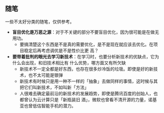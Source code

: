 ## 随笔

一些不太好分类的随笔，仅供参考。

- **盲目优化是万恶之源**：对于不关键的部分不要盲目优化，因为很可能是在做无用功。
  - 要搞清楚这个东西是不是真的需要优化，是不是现在就应该去优化。在项目稳定后再考虑调优是不是性价比更
    高？
- **要带着批判的眼光去学习新技术**：在学习时，也要分析新技术的优缺点，它为什么会出现，和旧技术相比有
  什么优势，哪方面又有所欠缺
  - 新技术不一定全都是好东西，也存在很多炒冷饭的垃圾。即使是好的新技术，也不太可能是银弹
  - 新技术有时候只是用一种不一样的「抽象」去做同样的事情，这时候与其把它们叫新技术，不如叫新「方法」
  - 人很难去确定最前沿的新技术的发展趋势，即使是腾讯百度的创始人，也都曾认为云计算只是「新瓶装旧
    酒」，微软也曾看不清开源的力量，诺基亚也曾低估智能手机的潜力。
